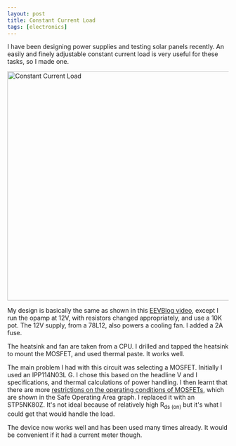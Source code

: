 ```yaml
---
layout: post
title: Constant Current Load
tags: [electronics]
---
```


I have been designing power supplies and testing solar panels recently. An
easily and finely adjustable constant current load is very useful for these
tasks, so I made one.

<a href="https://www.flickr.com/photos/mm0hai/7690254990/" title="Constant
Current Load by mm0hai, on Flickr"><img
src="https://farm9.staticflickr.com/8287/7690254990_1f846f9bb6_z.jpg"
width="640" height="523" alt="Constant Current Load"></a>

My design is basically the same as shown in this <a
href="http://www.eevblog.com/2010/08/01/eevblog-102-diy-constant-current-dummy-load-for-power-supply-and-battery-testing/">EEVBlog
video</a>, except I run the opamp at 12V, with resistors changed
appropriately, and use a 10K pot. The 12V supply, from a 78L12, also powers a
cooling fan. I added a 2A fuse.

The heatsink and fan are taken from a CPU. I drilled and tapped the heatsink
to mount the MOSFET, and used thermal paste. It works well.

The main problem I had with this circuit was selecting a MOSFET. Initially I
used an IPP114N03L G. I chose this based on the headline V and I
specifications, and thermal calculations of power handling. I then learnt that
there are more <a
href="/blog/2012/07/09/How-to-Kill-a-MOSFET.html">restrictions on the
operating conditions of MOSFETs</a>, which are shown in the Safe Operating
Area graph. I replaced it with an STP5NK80Z. It's not ideal because of
relatively high R<sub>ds (on)</sub> but it's what I could get that would handle
the load.

The device now works well and has been used many times already. It would be
convenient if it had a current meter though.